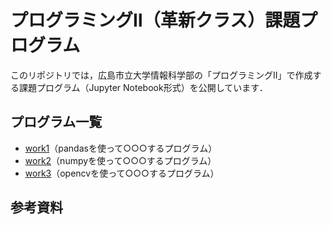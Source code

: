 # プログラミングⅡ（革新クラス）課題プログラム

このリポジトリでは，広島市立大学情報科学部の「プログラミングⅡ」で作成する課題プログラム（Jupyter Notebook形式）を公開しています．

## プログラム一覧

- [work1](https://github.com/murakami-hy/Prog2kakushin/blob/main/work1.ipynb)（pandasを使って○○○するプログラム）
- [work2](https://github.com/murakami-hy/Prog2kakushin/blob/main/work2.ipynb)（numpyを使って○○○するプログラム）
- [work3](https://github.com/murakami-hy/Prog2kakushin/blob/main/work3.ipynb)（opencvを使って○○○するプログラム）

## 参考資料
